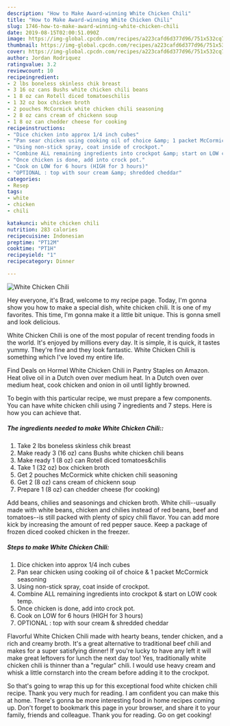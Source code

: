 ```yaml
---
description: "How to Make Award-winning White Chicken Chili"
title: "How to Make Award-winning White Chicken Chili"
slug: 1746-how-to-make-award-winning-white-chicken-chili
date: 2019-08-15T02:00:51.090Z
image: https://img-global.cpcdn.com/recipes/a223cafd6d377d96/751x532cq70/white-chicken-chili-recipe-main-photo.jpg
thumbnail: https://img-global.cpcdn.com/recipes/a223cafd6d377d96/751x532cq70/white-chicken-chili-recipe-main-photo.jpg
cover: https://img-global.cpcdn.com/recipes/a223cafd6d377d96/751x532cq70/white-chicken-chili-recipe-main-photo.jpg
author: Jordan Rodriquez
ratingvalue: 3.2
reviewcount: 10
recipeingredient:
- 2 lbs boneless skinless chik breast
- 3 16 oz cans Bushs white chicken chili beans
- 1 8 oz can Rotell diced tomatoeschilis
- 1 32 oz box chicken broth
- 2 pouches McCormick white chicken chili seasoning
- 2 8 oz cans cream of chickenn soup
- 1 8 oz can chedder cheese for cooking
recipeinstructions:
- "Dice chicken into approx 1/4 inch cubes"
- "Pan sear chicken using cooking oil of choice &amp; 1 packet McCormick seasoning"
- "Using non-stick spray, coat inside of crockpot."
- "Combine ALL remaining ingredients into crockpot &amp; start on LOW cook temp."
- "Once chicken is done, add into crock pot."
- "Cook on LOW for 6 hours (HIGH for 3 hours)"
- "OPTIONAL : top with sour cream &amp; shredded cheddar"
categories:
- Resep
tags:
- white
- chicken
- chili

katakunci: white chicken chili
nutrition: 283 calories
recipecuisine: Indonesian
preptime: "PT12M"
cooktime: "PT1H"
recipeyield: "1"
recipecategory: Dinner

---
```



![White Chicken Chili](https://img-global.cpcdn.com/recipes/a223cafd6d377d96/751x532cq70/white-chicken-chili-recipe-main-photo.jpg)

Hey everyone, it's Brad, welcome to my recipe page. Today, I'm gonna show you how to make a special dish, white chicken chili. It is one of my favorites. This time, I'm gonna make it a little bit unique. This is gonna smell and look delicious.

White Chicken Chili is one of the most popular of recent trending foods in the world. It's enjoyed by millions every day. It is simple, it is quick, it tastes yummy. They're fine and they look fantastic. White Chicken Chili is something which I've loved my entire life.

Find Deals on Hormel White Chicken Chili in Pantry Staples on Amazon. Heat olive oil in a Dutch oven over medium heat. In a Dutch oven over medium heat, cook chicken and onion in oil until lightly browned.


To begin with this particular recipe, we must prepare a few components. You can have white chicken chili using 7 ingredients and 7 steps. Here is how you can achieve that.

##### The ingredients needed to make White Chicken Chili::

1. Take 2 lbs boneless skinless chik breast
1. Make ready 3 (16 oz) cans Bushs white chicken chili beans
1. Make ready 1 (8 oz) can Rotell diced tomatoes&amp;chilis
1. Take 1 (32 oz) box chicken broth
1. Get 2 pouches McCormick white chicken chili seasoning
1. Get 2 (8 oz) cans cream of chickenn soup
1. Prepare 1 (8 oz) can chedder cheese (for cooking)


Add beans, chilies and seasonings and chicken broth. White chili--usually made with white beans, chicken and chilies instead of red beans, beef and tomatoes--is still packed with plenty of spicy chili flavor. You can add more kick by increasing the amount of red pepper sauce. Keep a package of frozen diced cooked chicken in the freezer. 

##### Steps to make White Chicken Chili:

1. Dice chicken into approx 1/4 inch cubes
1. Pan sear chicken using cooking oil of choice &amp; 1 packet McCormick seasoning
1. Using non-stick spray, coat inside of crockpot.
1. Combine ALL remaining ingredients into crockpot &amp; start on LOW cook temp.
1. Once chicken is done, add into crock pot.
1. Cook on LOW for 6 hours (HIGH for 3 hours)
1. OPTIONAL : top with sour cream &amp; shredded cheddar


Flavorful White Chicken Chili made with hearty beans, tender chicken, and a rich and creamy broth. It&#39;s a great alternative to traditional beef chili and makes for a super satisfying dinner! If you&#39;re lucky to have any left it will make great leftovers for lunch the next day too! Yes, traditionally white chicken chili is thinner than a &#34;regular&#34; chili. I would use heavy cream and whisk a little cornstarch into the cream before adding it to the crockpot. 

So that's going to wrap this up for this exceptional food white chicken chili recipe. Thank you very much for reading. I am confident you can make this at home. There's gonna be more interesting food in home recipes coming up. Don't forget to bookmark this page in your browser, and share it to your family, friends and colleague. Thank you for reading. Go on get cooking!
